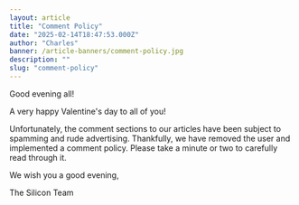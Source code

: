 ```yaml
---
layout: article
title: "Comment Policy"
date: "2025-02-14T18:47:53.000Z"
author: "Charles"
banner: /article-banners/comment-policy.jpg
description: ""
slug: "comment-policy"
---
```


Good evening all!

A very happy Valentine's day to all of you!

Unfortunately, the comment sections to our articles have been subject to spamming and rude advertising. Thankfully, we have removed the user and implemented a comment policy. Please take a minute or two to carefully read through it. 

We wish you a good evening, 

The Silicon Team
